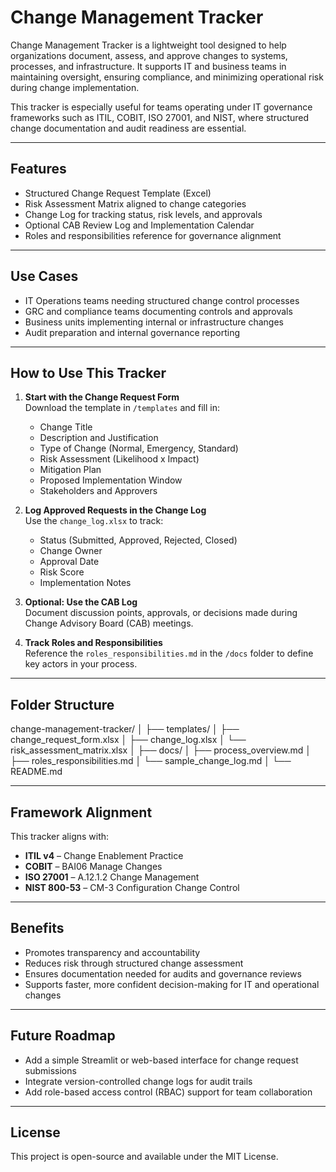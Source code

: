 # Change Management Tracker

Change Management Tracker is a lightweight tool designed to help organizations document, assess, and approve changes to systems, processes, and infrastructure. It supports IT and business teams in maintaining oversight, ensuring compliance, and minimizing operational risk during change implementation.

This tracker is especially useful for teams operating under IT governance frameworks such as ITIL, COBIT, ISO 27001, and NIST, where structured change documentation and audit readiness are essential.

---

## Features

- Structured Change Request Template (Excel)
- Risk Assessment Matrix aligned to change categories
- Change Log for tracking status, risk levels, and approvals
- Optional CAB Review Log and Implementation Calendar
- Roles and responsibilities reference for governance alignment

---

## Use Cases

- IT Operations teams needing structured change control processes
- GRC and compliance teams documenting controls and approvals
- Business units implementing internal or infrastructure changes
- Audit preparation and internal governance reporting

---

## How to Use This Tracker

1. **Start with the Change Request Form**  
   Download the template in `/templates` and fill in:
   - Change Title
   - Description and Justification
   - Type of Change (Normal, Emergency, Standard)
   - Risk Assessment (Likelihood x Impact)
   - Mitigation Plan
   - Proposed Implementation Window
   - Stakeholders and Approvers

2. **Log Approved Requests in the Change Log**  
   Use the `change_log.xlsx` to track:
   - Status (Submitted, Approved, Rejected, Closed)
   - Change Owner
   - Approval Date
   - Risk Score
   - Implementation Notes

3. **Optional: Use the CAB Log**  
   Document discussion points, approvals, or decisions made during Change Advisory Board (CAB) meetings.

4. **Track Roles and Responsibilities**  
   Reference the `roles_responsibilities.md` in the `/docs` folder to define key actors in your process.

---

## Folder Structure

change-management-tracker/
│
├── templates/
│ ├── change_request_form.xlsx
│ ├── change_log.xlsx
│ └── risk_assessment_matrix.xlsx
│
├── docs/
│ ├── process_overview.md
│ ├── roles_responsibilities.md
│ └── sample_change_log.md
│
└── README.md


---

## Framework Alignment

This tracker aligns with:
- **ITIL v4** – Change Enablement Practice
- **COBIT** – BAI06 Manage Changes
- **ISO 27001** – A.12.1.2 Change Management
- **NIST 800-53** – CM-3 Configuration Change Control

---

## Benefits

- Promotes transparency and accountability
- Reduces risk through structured change assessment
- Ensures documentation needed for audits and governance reviews
- Supports faster, more confident decision-making for IT and operational changes

---

## Future Roadmap

- Add a simple Streamlit or web-based interface for change request submissions
- Integrate version-controlled change logs for audit trails
- Add role-based access control (RBAC) support for team collaboration

---

## License

This project is open-source and available under the MIT License.
